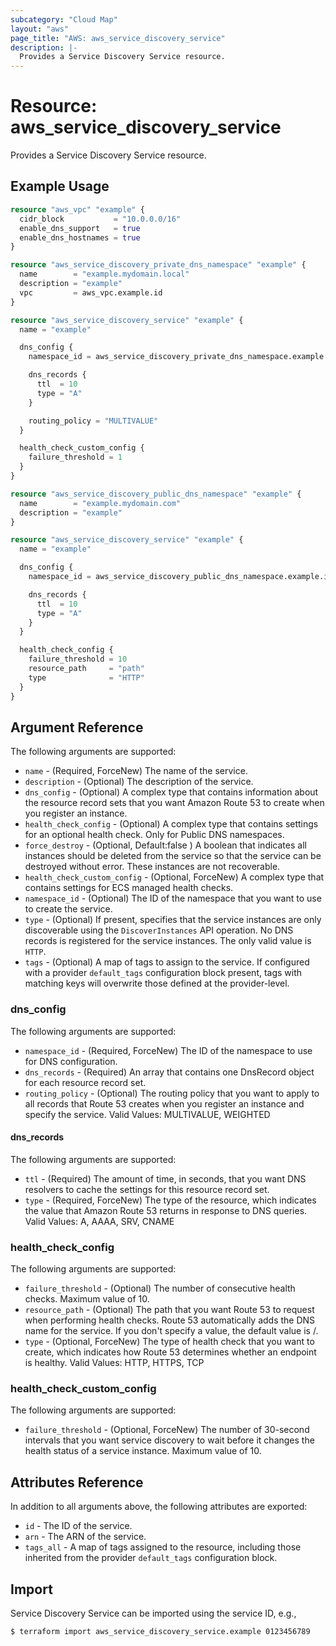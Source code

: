 ```yaml
---
subcategory: "Cloud Map"
layout: "aws"
page_title: "AWS: aws_service_discovery_service"
description: |-
  Provides a Service Discovery Service resource.
---
```


# Resource: aws_service_discovery_service

Provides a Service Discovery Service resource.

## Example Usage

```terraform
resource "aws_vpc" "example" {
  cidr_block           = "10.0.0.0/16"
  enable_dns_support   = true
  enable_dns_hostnames = true
}

resource "aws_service_discovery_private_dns_namespace" "example" {
  name        = "example.mydomain.local"
  description = "example"
  vpc         = aws_vpc.example.id
}

resource "aws_service_discovery_service" "example" {
  name = "example"

  dns_config {
    namespace_id = aws_service_discovery_private_dns_namespace.example.id

    dns_records {
      ttl  = 10
      type = "A"
    }

    routing_policy = "MULTIVALUE"
  }

  health_check_custom_config {
    failure_threshold = 1
  }
}
```

```terraform
resource "aws_service_discovery_public_dns_namespace" "example" {
  name        = "example.mydomain.com"
  description = "example"
}

resource "aws_service_discovery_service" "example" {
  name = "example"

  dns_config {
    namespace_id = aws_service_discovery_public_dns_namespace.example.id

    dns_records {
      ttl  = 10
      type = "A"
    }
  }

  health_check_config {
    failure_threshold = 10
    resource_path     = "path"
    type              = "HTTP"
  }
}
```

## Argument Reference

The following arguments are supported:

* `name` - (Required, ForceNew) The name of the service.
* `description` - (Optional) The description of the service.
* `dns_config` - (Optional) A complex type that contains information about the resource record sets that you want Amazon Route 53 to create when you register an instance.
* `health_check_config` - (Optional) A complex type that contains settings for an optional health check. Only for Public DNS namespaces.
* `force_destroy` - (Optional, Default:false ) A boolean that indicates all instances should be deleted from the service so that the service can be destroyed without error. These instances are not recoverable.
* `health_check_custom_config` - (Optional, ForceNew) A complex type that contains settings for ECS managed health checks.
* `namespace_id` - (Optional) The ID of the namespace that you want to use to create the service.
* `type` - (Optional) If present, specifies that the service instances are only discoverable using the `DiscoverInstances` API operation. No DNS records is registered for the service instances. The only valid value is `HTTP`.
* `tags` - (Optional) A map of tags to assign to the service. If configured with a provider `default_tags` configuration block present, tags with matching keys will overwrite those defined at the provider-level.

### dns_config

The following arguments are supported:

* `namespace_id` - (Required, ForceNew) The ID of the namespace to use for DNS configuration.
* `dns_records` - (Required) An array that contains one DnsRecord object for each resource record set.
* `routing_policy` - (Optional) The routing policy that you want to apply to all records that Route 53 creates when you register an instance and specify the service. Valid Values: MULTIVALUE, WEIGHTED

#### dns_records

The following arguments are supported:

* `ttl` - (Required) The amount of time, in seconds, that you want DNS resolvers to cache the settings for this resource record set.
* `type` - (Required, ForceNew) The type of the resource, which indicates the value that Amazon Route 53 returns in response to DNS queries. Valid Values: A, AAAA, SRV, CNAME

### health_check_config

The following arguments are supported:

* `failure_threshold` - (Optional) The number of consecutive health checks. Maximum value of 10.
* `resource_path` - (Optional) The path that you want Route 53 to request when performing health checks. Route 53 automatically adds the DNS name for the service. If you don't specify a value, the default value is /.
* `type` - (Optional, ForceNew) The type of health check that you want to create, which indicates how Route 53 determines whether an endpoint is healthy. Valid Values: HTTP, HTTPS, TCP

### health_check_custom_config

The following arguments are supported:

* `failure_threshold` - (Optional, ForceNew) The number of 30-second intervals that you want service discovery to wait before it changes the health status of a service instance.  Maximum value of 10.

## Attributes Reference

In addition to all arguments above, the following attributes are exported:

* `id` - The ID of the service.
* `arn` - The ARN of the service.
* `tags_all` - A map of tags assigned to the resource, including those inherited from the provider `default_tags` configuration block.

## Import

Service Discovery Service can be imported using the service ID, e.g.,

```
$ terraform import aws_service_discovery_service.example 0123456789
```
